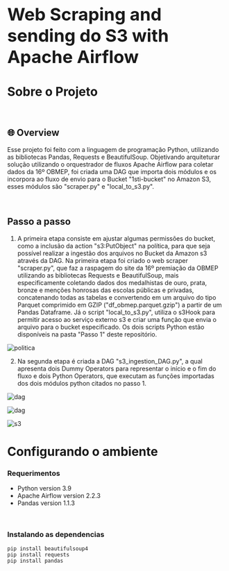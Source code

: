 <div style="font-size:20px">
  <h1>Web Scraping and sending do S3 with Apache Airflow</h1>
</div>

# Sobre o Projeto

<br/>

## 🌐 Overview
Esse projeto foi feito com a linguagem de programação Python, utilizando as bibliotecas Pandas, Requests e BeautifulSoup. 
Objetivando arquiteturar solução utilizando o orquestrador de fluxos Apache Airflow para coletar dados da 16º OBMEP, foi criada uma DAG que importa dois módulos e os 
incorpora ao fluxo de envio para o Bucket "1sti-bucket" no Amazon S3, esses módulos são "scraper.py" e "local_to_s3.py".

<br/>

## Passo a passo
1. A primeira etapa consiste em ajustar algumas permissões do bucket, como a inclusão da action "s3:PutObject" na política, 
para que seja possível realizar a ingestão dos arquivos no Bucket da Amazon s3 através da DAG. Na primeira etapa foi criado o web scraper "scraper.py", que faz
a raspagem do site da 16º premiação da OBMEP utilizando as bibliotecas Requests e BeautifulSoup, mais especificamente coletando dados dos medalhistas de ouro, prata, bronze e menções honrosas 
das escolas públicas e privadas, concatenando todas as tabelas e convertendo em um arquivo do tipo Parquet comprimido em GZIP ("df_obmep.parquet.gzip") a partir de um Pandas Dataframe.
Já o script "local_to_s3.py", utiliza o s3Hook para permitir acesso ao serviço externo s3 e criar uma função que envia o arquivo para o bucket especificado. Os dois scripts Python
estão disponíveis na pasta "Passo 1" deste repositório.

![politica](https://i.imgur.com/RCBF1ju.png)


2. Na segunda etapa é criada a DAG "s3_ingestion_DAG.py", a qual apresenta dois Dummy Operators para representar o início e o fim do fluxo e dois Python Operators, que executam
as funções importadas dos dois módulos python citados no passo 1.

![dag](https://i.imgur.com/ZCmCXhB.png)

![dag](https://i.imgur.com/HkbUyys.png)

![s3](https://i.imgur.com/liQAeDS.png)


# Configurando o ambiente

### Requerimentos

- Python version 3.9
- Apache Airflow version 2.2.3
- Pandas version 1.1.3


 <br/>

### Instalando as dependencias

```
pip install beautifulsoup4
pip install requests
pip install pandas
```

<br/>
